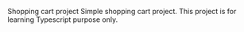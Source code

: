 Shopping cart project
Simple shopping cart project. This project is for learning Typescript purpose only.
